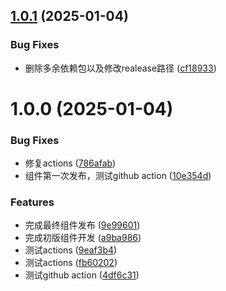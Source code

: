 ## [1.0.1](https://github.com/xiezhenghua123/u-barcode/compare/v1.0.0...v1.0.1) (2025-01-04)


### Bug Fixes

* 删除多余依赖包以及修改realease路径 ([cf18933](https://github.com/xiezhenghua123/u-barcode/commit/cf189330a1f03072f77e7dda6d839e54fc2bea1f))

# 1.0.0 (2025-01-04)


### Bug Fixes

* 修复actions ([786afab](https://github.com/xiezhenghua123/u-barcode/commit/786afab8995455031db0558e19aa97cff84850c1))
* 组件第一次发布，测试github action ([10e354d](https://github.com/xiezhenghua123/u-barcode/commit/10e354da038d247bef22b1b343f1b56dae89010c))


### Features

* 完成最终组件发布 ([9e99601](https://github.com/xiezhenghua123/u-barcode/commit/9e9960159f7ce9aa4a1fb6a3a4844ac926b1e5d8))
* 完成初版组件开发 ([a9ba986](https://github.com/xiezhenghua123/u-barcode/commit/a9ba986abefb55b16477ae4422a96aa21efd8053))
* 测试actions ([9eaf3b4](https://github.com/xiezhenghua123/u-barcode/commit/9eaf3b4c04470aedcdc3a7dcf8dd3d6d725c15e5))
* 测试actions ([fb60202](https://github.com/xiezhenghua123/u-barcode/commit/fb6020252c1f3907ff6a6a9bfa2e24b4f75a2fe3))
* 测试github action ([4df6c31](https://github.com/xiezhenghua123/u-barcode/commit/4df6c31e731707ce8a923d9b5dd82f6256102c82))
